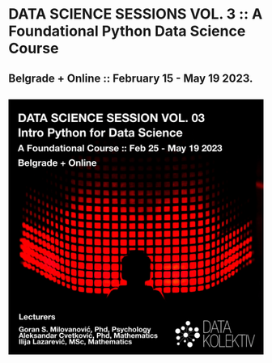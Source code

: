 # DATA SCIENCE SESSIONS VOL. 3 :: A Foundational Python Data Science Course
## Belgrade + Online :: February 15 - May 19 2023.
![](img/dss03python2023_banner500px.png)
---
